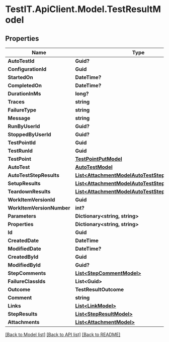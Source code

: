 # TestIT.ApiClient.Model.TestResultModel

## Properties

Name | Type | Description | Notes
------------ | ------------- | ------------- | -------------
**AutoTestId** | **Guid?** |  | [optional] 
**ConfigurationId** | **Guid** |  | 
**StartedOn** | **DateTime?** |  | [optional] 
**CompletedOn** | **DateTime?** |  | [optional] 
**DurationInMs** | **long?** |  | [optional] 
**Traces** | **string** |  | [optional] 
**FailureType** | **string** |  | [optional] 
**Message** | **string** |  | [optional] 
**RunByUserId** | **Guid?** |  | [optional] 
**StoppedByUserId** | **Guid?** |  | [optional] 
**TestPointId** | **Guid** |  | 
**TestRunId** | **Guid** |  | 
**TestPoint** | [**TestPointPutModel**](TestPointPutModel.md) |  | [optional] 
**AutoTest** | [**AutoTestModel**](AutoTestModel.md) |  | [optional] 
**AutoTestStepResults** | [**List&lt;AttachmentModelAutoTestStepResultsModel&gt;**](AttachmentModelAutoTestStepResultsModel.md) |  | [optional] 
**SetupResults** | [**List&lt;AttachmentModelAutoTestStepResultsModel&gt;**](AttachmentModelAutoTestStepResultsModel.md) |  | [optional] 
**TeardownResults** | [**List&lt;AttachmentModelAutoTestStepResultsModel&gt;**](AttachmentModelAutoTestStepResultsModel.md) |  | [optional] 
**WorkItemVersionId** | **Guid** |  | 
**WorkItemVersionNumber** | **int?** |  | [optional] 
**Parameters** | **Dictionary&lt;string, string&gt;** |  | [optional] 
**Properties** | **Dictionary&lt;string, string&gt;** |  | [optional] 
**Id** | **Guid** |  | 
**CreatedDate** | **DateTime** |  | 
**ModifiedDate** | **DateTime?** |  | [optional] 
**CreatedById** | **Guid** |  | 
**ModifiedById** | **Guid?** |  | [optional] 
**StepComments** | [**List&lt;StepCommentModel&gt;**](StepCommentModel.md) |  | [optional] 
**FailureClassIds** | **List&lt;Guid&gt;** |  | 
**Outcome** | **TestResultOutcome** |  | [optional] 
**Comment** | **string** |  | [optional] 
**Links** | [**List&lt;LinkModel&gt;**](LinkModel.md) |  | [optional] 
**StepResults** | [**List&lt;StepResultModel&gt;**](StepResultModel.md) |  | [optional] 
**Attachments** | [**List&lt;AttachmentModel&gt;**](AttachmentModel.md) |  | [optional] 

[[Back to Model list]](../README.md#documentation-for-models) [[Back to API list]](../README.md#documentation-for-api-endpoints) [[Back to README]](../README.md)

